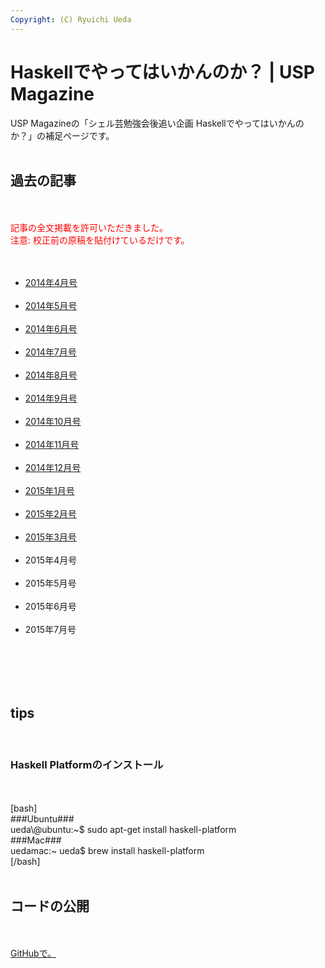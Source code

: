 ```yaml
---
Copyright: (C) Ryuichi Ueda
---
```



# Haskellでやってはいかんのか？ | USP Magazine
USP Magazineの「シェル芸勉強会後追い企画 Haskellでやってはいかんのか？」の補足ページです。<br />
<br />
<h2>過去の記事</h2><br />
<br />
<span style="color:red">記事の全文掲載を許可いただきました。</span><br />
<span style="color:red">注意: 校正前の原稿を貼付けているだけです。</span><br />
<br />
<ul><br />
 <li><a href="http://blog.ueda.asia/?page_id=3280" title="USP Magazine 2014年4月号「シェル芸勉強会後追い企画 Haskellでやってはいかんのか？">2014年4月号</a></li> <br />
 <li><a href="http://blog.ueda.asia/?page_id=3582" title="USP Magazine 2014年5月号「シェル芸勉強会後追い企画 Haskellでやってはいかんのか？">2014年5月号</a></li><br />
 <li><a href="http://blog.ueda.asia/?page_id=4378" title="USP Magazine 2014年6月号「シェル芸勉強会後追い企画 Haskellでやってはいかんのか？">2014年6月号</a></li><br />
 <li><a href="http://blog.ueda.asia/?page_id=4389" title="USP Magazine 2014年7月号「シェル芸勉強会後追い企画 Haskellでやってはいかんのか？">2014年7月号</a></li><br />
 <li><a href="http://blog.ueda.asia/?page_id=6088" title="USP Magazine 2014年8月号「シェル芸勉強会後追い企画 Haskellでやってはいかんのか？">2014年8月号</a></li><br />
 <li><a href="http://blog.ueda.asia/?page_id=6095" title="USP Magazine 2014年9月号「シェル芸勉強会後追い企画 Haskellでやってはいかんのか？">2014年9月号</a></li><br />
 <li><a href="http://blog.ueda.asia/?page_id=6100" title="USP Magazine 2014年10月号「シェル芸勉強会後追い企画 Haskellでやってはいかんのか？">2014年10月号</a></li><br />
 <li><a href="http://blog.ueda.asia/?page_id=6104" title="USP Magazine 2014年11月号「シェル芸勉強会後追い企画 Haskellでやってはいかんのか？">2014年11月号</a></li><br />
 <li><a href="http://blog.ueda.asia/?page_id=6108" title="USP Magazine 2014年12月号「シェル芸勉強会後追い企画 Haskellでやってはいかんのか？">2014年12月号</a></li><br />
 <li><a href="http://blog.ueda.asia/?page_id=6113" title="USP Magazine 2015年1月号「シェル芸勉強会後追い企画: Haskellでやってはいかんのか？」">2015年1月号</a></li><br />
 <li><a href="http://blog.ueda.asia/?page_id=6118" title="USP Magazine 2015年2月号「Haskell版Open usp Tukubai完成させるぞ企画: Haskellでやってはいかんのか？」">2015年2月号</a></li><br />
 <li><a href="http://blog.ueda.asia/?page_id=6121" title="USP Magazine 2015年3月号「Haskell版Open usp Tukubai完成させるぞ企画: Haskellでやってはいかんのか？」">2015年3月号</a></li><br />
 <li>2015年4月号</li><br />
 <li>2015年5月号</li><br />
 <li>2015年6月号</li><br />
 <li>2015年7月号</li><br />
</ul><br />
<br />
<br />
<h2>tips</h2><br />
<h3>Haskell Platformのインストール</h3><br />
<br />
[bash]<br />
###Ubuntu###<br />
ueda\@ubuntu:~$ sudo apt-get install haskell-platform<br />
###Mac###<br />
uedamac:~ ueda$ brew install haskell-platform<br />
[/bash]<br />
<br />
<h2>コードの公開</h2><br />
<br />
<a href="https://github.com/ryuichiueda/UspMagazineHaskell" target="_blank">GitHubで。</a><br />
<br />

